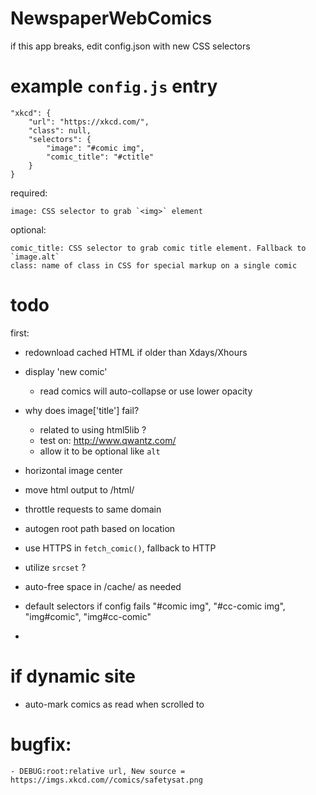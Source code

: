 # NewspaperWebComics

if this app breaks, edit config.json with new CSS selectors


# example `config.js` entry

    "xkcd": {
        "url": "https://xkcd.com/",
        "class": null,
        "selectors": {
            "image": "#comic img",
            "comic_title": "#ctitle"
        }
    }

required:

    image: CSS selector to grab `<img>` element

optional:

    comic_title: CSS selector to grab comic title element. Fallback to `image.alt`
    class: name of class in CSS for special markup on a single comic

# todo

first:
- redownload cached HTML if older than Xdays/Xhours
- display 'new comic'
    - read comics will auto-collapse or use lower opacity

- why does image['title'] fail?
    - related to using html5lib ?
    - test on: http://www.qwantz.com/
    - allow it to be optional like `alt`

- horizontal image center
- move html output to /html/

- throttle requests to same domain
- autogen root path based on location

- use HTTPS in `fetch_comic()`, fallback to HTTP
- utilize `srcset` ?

- auto-free space in /cache/ as needed

- default selectors if config fails
    "#comic img", "#cc-comic img", "img#comic", "img#cc-comic"

- 
# if dynamic site

- auto-mark comics as read when scrolled to

# bugfix:

    - DEBUG:root:relative url, New source = https://imgs.xkcd.com//comics/safetysat.png
